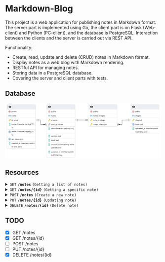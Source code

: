 # Markdown-Blog

This project is a web application for publishing notes in Markdown format. The server part is implemented using Go, the client part is on Flask (Web-client) and Python (PC-client), and the database is PostgreSQL. Interaction between the clients and the server is carried out via REST API.

Functionality:

- Create, read, update and delete (CRUD) notes in Markdown format.
- Display notes as a web blog with Markdown rendering.
- RESTful API for managing notes.
- Storing data in a PostgreSQL database.
- Covering the server and client parts with tests.

## Database

![DB_schema](/database/schema.png)

## Resources

<details>
<summary><code>GET</code> <code><b>/notes</b></code> <code>(Getting a list of notes)</code></summary>

#### Request

```bash
curl -X GET http://localhost:8080/notes \
     -H "API_TOKEN_FORMAT: ^[a-zA-Z0-9]{64}$"
```

#### Response

```json
[
    {
        "id": 1,
        "path": "file_path/file_name_1.md",
        "hash": "hash sha256"
    },
    {
        "id": 2,
        "path": "file_path/file_name_2.md",
        "hash": "hash sha256"
    }
]
```

</details>

<details>
<summary><code>GET</code> <code><b>/notes/{id}</b></code> <code>(Getting a specific note)</code></summary>

#### Request

```bash
curl -X GET http://localhost:8080/notes/{id} \
     -H "API_TOKEN_FORMAT: ^[a-zA-Z0-9]{64}$" \
```

#### Response

```json
{
    "path": "file_path/file_name.md",
    "content": "html_text",
    "hash": "hash sha256",
    "updated_at": "time" 
}
```

</details>

<details>
<summary><code>POST</code> <code><b>/notes</b></code> <code>(Create a new note)</code></summary>

#### Request

```bash
curl -X POST http://localhost:8080/notes \
     -H "API_TOKEN_FORMAT: ^[a-zA-Z0-9]{64}$" \
     -H "Content-Type: multipart/form-data" \
     -F "metadata={
         \"path\": \"notes/note1.md\",
         \"images\": [
             {\"path\": \"images/img1.jpg\"},
             {\"path\": \"images/img2.jpg\"}
         ]
     };type=application/json" \
     -F "markdown=@note1.md" \
     -F "image=@img1.jpg" \
     -F "image=@img2.jpg"


```

#### Response

```json
{
    "id": 1,
    "path": "file_path/file_name.md",
    "hash": "hash sha256"
}
```

</details>

<details>
<summary><code>PUT</code> <code><b>/notes/{id}</b></code> <code>(Updating note)</code></summary>

#### Request

```bash
curl -X PUT http://localhost:8080/notes/{id} \
     -H "API_TOKEN_FORMAT: ^[a-zA-Z0-9]{64}$" \
     -H "Content-Type: application/json" \
     -d '{
           "path": "file_path/file_name.md",
           "content": "md_text"
         }'
```

#### Response

```json
{
    "path": "file_path/file_name.md",
    "hash": "hash sha256"
}
```

</details>

<details>
<summary><code>DELETE</code> <code><b>/notes/{id}</b></code> <code>(Delete note)</code></summary>

#### Request

```bash
curl -X DELETE http://localhost:8080/notes/{id} \
     -H "API_TOKEN_FORMAT: ^[a-zA-Z0-9]{64}$" \
```

#### Response

```json
{
    "path": "file_path/file_name.md"
}
```

</details>

## TODO

- [x] GET /notes
- [x] GET /notes/{id}
- [ ] POST /notes
- [ ] PUT /notes/{id}
- [x] DELETE /notes/{id}
